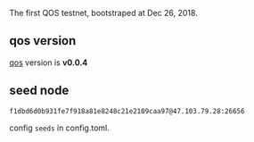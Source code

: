 The first QOS testnet, bootstraped at Dec 26, 2018.

## qos version
[qos](https://github.com/QOSGroup/qos) version is **v0.0.4**

## seed node

```f1dbd6d0b931fe7f918a81e8248c21e2109caa97@47.103.79.28:26656```

config `seeds` in config.toml.